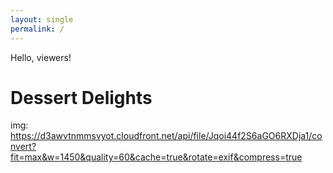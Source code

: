 ```yaml
---
layout: single
permalink: /
---
```


Hello, viewers!
# Dessert Delights
img: https://d3awvtnmmsvyot.cloudfront.net/api/file/Jqoi44f2S6aGO6RXDja1/convert?fit=max&w=1450&quality=60&cache=true&rotate=exif&compress=true
